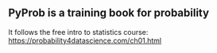 ## PyProb is a training book for probability 
It follows the free intro to statistics course:
https://probability4datascience.com/ch01.html

